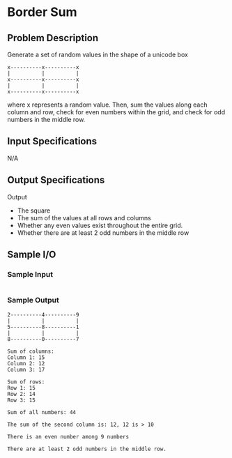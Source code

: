# Border Sum

## Problem Description
Generate a set of random values in the shape of a unicode box
```
x----------x----------x
|          |          |
x----------x----------x
|          |          |
x----------x----------x
```
where x represents a random value. Then, sum the values along each column and row, check for even numbers within the grid, and check for odd numbers in the middle row.

## Input Specifications
N/A

## Output Specifications
Output 
- The square
- The sum of the values at all rows and columns
- Whether any even values exist throughout the entire grid.
- Whether there are at least 2 odd numbers in the middle row


## Sample I/O

### Sample Input
```
```

### Sample Output
```
2----------4----------9
|          |          |
5----------8----------1
|          |          |
8----------0----------7

Sum of columns:
Column 1: 15
Column 2: 12
Column 3: 17

Sum of rows:
Row 1: 15
Row 2: 14
Row 3: 15

Sum of all numbers: 44

The sum of the second column is: 12, 12 is > 10

There is an even number among 9 numbers

There are at least 2 odd numbers in the middle row.
```

